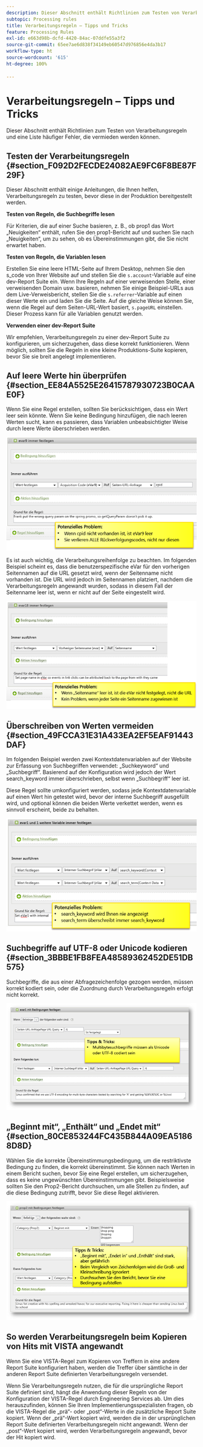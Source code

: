 ```yaml
---
description: Dieser Abschnitt enthält Richtlinien zum Testen von Verarbeitungsregeln und eine Liste häufiger Fehler, die vermieden werden können.
subtopic: Processing rules
title: Verarbeitungsregeln – Tipps und Tricks
feature: Processing Rules
exl-id: e663d98b-dcfd-4420-84ac-07ddfe55a3f2
source-git-commit: 65ee7ae6d838f34149eb60547d976856e4da3b17
workflow-type: ht
source-wordcount: '615'
ht-degree: 100%

---
```


# Verarbeitungsregeln – Tipps und Tricks

Dieser Abschnitt enthält Richtlinien zum Testen von Verarbeitungsregeln und eine Liste häufiger Fehler, die vermieden werden können.

## Testen der Verarbeitungsregeln {#section_F092D2FECDE24082AE9FC6F8BE87F29F}

Dieser Abschnitt enthält einige Anleitungen, die Ihnen helfen, Verarbeitungsregeln zu testen, bevor diese in der Produktion bereitgestellt werden.

**Testen von Regeln, die Suchbegriffe lesen**

Für Kriterien, die auf einer Suche basieren, z. B., ob prop1 das Wort „Neuigkeiten“ enthält, rufen Sie den prop1-Bericht auf und suchen Sie nach „Neuigkeiten“, um zu sehen, ob es Übereinstimmungen gibt, die Sie nicht erwartet haben.

**Testen von Regeln, die Variablen lesen**

Erstellen Sie eine leere HTML-Seite auf Ihrem Desktop, nehmen Sie den s_code von Ihrer Website auf und stellen Sie die `s.account`-Variable auf eine dev-Report Suite ein. Wenn Ihre Regeln auf einer verweisenden Stelle, einer verweisenden Domain usw. basieren, nehmen Sie einige Beispiel-URLs aus dem Live-Verweisbericht, stellen Sie die `s.referrer`-Variable auf einen dieser Werte ein und laden Sie die Seite. Auf die gleiche Weise können Sie, wenn die Regel auf dem Seiten-URL-Wert basiert, `s.pageURL` einstellen. Dieser Prozess kann für alle Variablen genutzt werden.

**Verwenden einer dev-Report Suite**

Wir empfehlen, Verarbeitungsregeln zu einer dev-Report Suite zu konfigurieren, um sicherzugehen, dass diese korrekt funktionieren. Wenn möglich, sollten Sie die Regeln in eine kleine Produktions-Suite kopieren, bevor Sie sie breit angelegt implementieren.

## Auf leere Werte hin überprüfen  {#section_EE84A5525E26415787930723B0CAAE0F}

Wenn Sie eine Regel erstellen, sollten Sie berücksichtigen, dass ein Wert leer sein könnte. Wenn Sie keine Bedingung hinzufügen, die nach leeren Werten sucht, kann es passieren, dass Variablen unbeabsichtigter Weise durch leere Werte überschrieben werden.

![](assets/tips-set-value-acquisition-code.png)

Es ist auch wichtig, die Verarbeitungsreihenfolge zu beachten. Im folgenden Beispiel scheint es, dass die benutzerspezifische eVar für den vorherigen Seitennamen auf die URL gesetzt wird, wenn der Seitenname nicht vorhanden ist. Die URL wird jedoch im Seitennamen platziert, nachdem die Verarbeitungsregeln angewandt wurden, sodass in diesem Fall der Seitenname leer ist, wenn er nicht auf der Seite eingestellt wird.

![](assets/tips-copy-page-name-to-evar.png)

## Überschreiben von Werten vermeiden  {#section_49FCCA31E31A433EA2EF5EAF91443DAF}

Im folgenden Beispiel werden zwei Kontextdatenvariablen auf der Website zur Erfassung von Suchbegriffen verwendet: „Suchkeyword“ und „Suchbegriff“. Basierend auf der Konfiguration wird jedoch der Wert search_keyword immer überschrieben, selbst wenn „Suchbegriff“ leer ist.

Diese Regel sollte umkonfiguriert werden, sodass jede Kontextdatenvariable auf einen Wert hin getestet wird, bevor der interne Suchbegriff ausgefüllt wird, und optional können die beiden Werte verkettet werden, wenn es sinnvoll erscheint, beide zu behalten.

![](assets/tips-search-keyword.png)

## Suchbegriffe auf UTF-8 oder Unicode kodieren  {#section_3BBBE1FB8FEA48589362452DE51DB575}

Suchbegriffe, die aus einer Abfragezeichenfolge gezogen werden, müssen korrekt kodiert sein, oder die Zuordnung durch Verarbeitungsregeln erfolgt nicht korrekt.

![](assets/tips-multibyte.png)

## „Beginnt mit“, „Enthält“ und „Endet mit“  {#section_80CE853244FC435B844A09EA51868D8D}

Wählen Sie die korrekte Übereinstimmungsbedingung, um die restriktivste Bedingung zu finden, die korrekt übereinstimmt. Sie können nach Werten in einem Bericht suchen, bevor Sie eine Regel erstellen, um sicherzugehen, dass es keine ungewünschten Übereinstimmungen gibt. Beispielsweise sollten Sie den Prop2-Bericht durchsuchen, um alle Stellen zu finden, auf die diese Bedingung zutrifft, bevor Sie diese Regel aktivieren.

![](assets/tips-startswith.png)

## So werden Verarbeitungsregeln beim Kopieren von Hits mit VISTA angewandt 

Wenn Sie eine VISTA-Regel zum Kopieren von Treffern in eine andere Report Suite konfiguriert haben, werden die Treffer über sämtliche in der anderen Report Suite definierten Verarbeitungsregeln versendet.

Wenn Sie Verarbeitungsregeln nutzen, die für die ursprüngliche Report Suite definiert sind, hängt die Anwendung dieser Regeln von der Konfiguration der VISTA-Regel durch Engineering Services ab. Um dies herauszufinden, können Sie Ihren Implementierungsspezialisten fragen, ob die VISTA-Regel die „prä“- oder „post“-Werte in die zusätzliche Report Suite kopiert. Wenn der „prä“-Wert kopiert wird, werden die in der ursprünglichen Report Suite definierten Verarbeitungsregeln nicht angewandt. Wenn der „post“-Wert kopiert wird, werden Verarbeitungsregeln angewandt, bevor der Hit kopiert wird.
